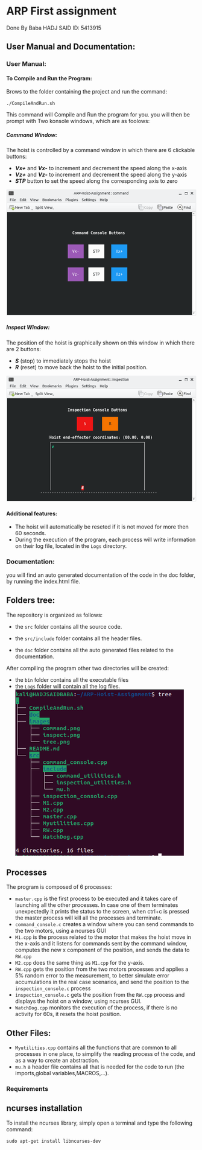 # ARP First assignment
Done By Baba HADJ SAID ID: 5413915
## User Manual and Documentation:
### User Manual:
#### To Compile and Run the Program:
Brows to the folder containing the project and run the command: 
```console
./CompileAndRun.sh 
```
This command will Compile and Run the program for you.
you will then be prompt with Two konsole windows, which are as foolows:
##### Command Window:
The hoist is controlled by a command window in which there are 6 clickable buttons:

- **_Vx+_** and **_Vx-_** to increment and decrement the speed along the x-axis
- **_Vz+_** and **_Vz-_** to increment and decrement the speed along the y-axis
- **_STP_** button to set the speed along the corresponding axis to zero

![plot](./images/command.png)

##### Inspect Window:
The position of the hoist is graphically shown on this window in which there are 2 buttons:

- **_S_** (stop) to immediately stops the hoist
- **_R_** (reset) to move back the hoist to the initial position.

![plot](./images/inspect.png)
#### Additional features:
- The hoist will automatically be reseted if it is not moved for more then 60 seconds.
- During the execution of the program, each process will write information on their log file, located in the `Logs` directory.
### Documentation:
you will find an auto generated documentation of the code in the doc folder, by running the index.html file.
## Folders tree:

The repository is organized as follows:
- the `src` folder contains all the source code.

- the `src/include` folder contains all the header files.

- the `doc` folder contains all the auto generated files related to the documentation.

After compiling the program other two directories will be created:

- the `bin` folder contains all the executable files
- the `Logs` folder will contain all the log files.
![plot](./images/tree.png)
## Processes
The program is composed of 6 processes:
- `master.cpp` is the first process to be executed and it takes care of launching all the other processes. In case one of them terminates unexpectedly it prints the status to the screen, when ctrl+c is pressed the master process will kill all the processes and terminate.
- `command_console.c` creates a window where you can send commands to the two motors, using a ncurses GUI
- `M1.cpp` is the process related to the motor that makes the hoist move in the x-axis and it listens for commands sent by the command window, computes the new x component of the position, and sends the data to `RW.cpp`
- `M2.cpp` does the same thing as `M1.cpp` for the y-axis.
- `RW.cpp` gets the position from the two motors processes and applies a 5% random error to the measurement, to better simulate error accumulations in the real case scenarios, and send the position to the `inspection_console.c` process
- `inspection_console.c` gets the position from the `RW.cpp` process and displays the hoist on a window, using ncurses GUI. 
- `WatchDog.cpp` monitors the execution of the process, if there is no activity for 60s, it resets the hoist position.
## Other Files:
- `Myutilities.cpp` contains all the functions that are common to all processes in one place, to simplify the reading process of the code, and as a way to create an abstraction.
- `mu.h` a header file contains all that is needed for the code to run (the imports,global variables,MACROS,...).
### Requirements
## ncurses installation
To install the ncurses library, simply open a terminal and type the following command:
```console
sudo apt-get install libncurses-dev
```